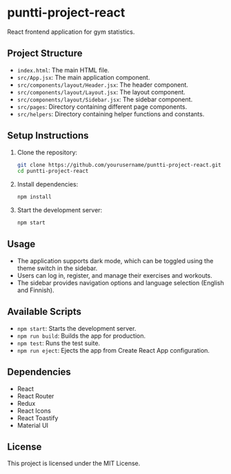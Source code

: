 # puntti-project-react

React frontend application for gym statistics.

## Project Structure

- `index.html`: The main HTML file.
- `src/App.jsx`: The main application component.
- `src/components/layout/Header.jsx`: The header component.
- `src/components/layout/Layout.jsx`: The layout component.
- `src/components/layout/Sidebar.jsx`: The sidebar component.
- `src/pages`: Directory containing different page components.
- `src/helpers`: Directory containing helper functions and constants.

## Setup Instructions

1. Clone the repository:
   ```sh
   git clone https://github.com/yourusername/puntti-project-react.git
   cd puntti-project-react
   ```

2. Install dependencies:
   ```sh
   npm install
   ```

3. Start the development server:
   ```sh
   npm start
   ```

## Usage

- The application supports dark mode, which can be toggled using the theme switch in the sidebar.
- Users can log in, register, and manage their exercises and workouts.
- The sidebar provides navigation options and language selection (English and Finnish).

## Available Scripts

- `npm start`: Starts the development server.
- `npm run build`: Builds the app for production.
- `npm test`: Runs the test suite.
- `npm run eject`: Ejects the app from Create React App configuration.

## Dependencies

- React
- React Router
- Redux
- React Icons
- React Toastify
- Material UI

## License

This project is licensed under the MIT License.
